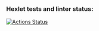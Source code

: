 ### Hexlet tests and linter status:
[![Actions Status](https://github.com/credo-creative-studio-study/php-project-lvl2/workflows/hexlet-check/badge.svg)](https://github.com/credo-creative-studio-study/php-project-lvl2/actions)